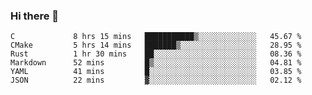 ### Hi there 👋

<!--
**WShiBin/WShiBin** is a ✨ _special_ ✨ repository because its `README.md` (this file) appears on your GitHub profile.

Here are some ideas to get you started:

- 🔭 I’m currently working on ...
- 🌱 I’m currently learning ...
- 👯 I’m looking to collaborate on ...
- 🤔 I’m looking for help with ...
- 💬 Ask me about ...
- 📫 How to reach me: ...
- 😄 Pronouns: ...
- ⚡ Fun fact: ...
-->

<!--START_SECTION:waka-->

```text
C             8 hrs 15 mins   ███████████▒░░░░░░░░░░░░░   45.67 %
CMake         5 hrs 14 mins   ███████▒░░░░░░░░░░░░░░░░░   28.95 %
Rust          1 hr 30 mins    ██░░░░░░░░░░░░░░░░░░░░░░░   08.36 %
Markdown      52 mins         █▒░░░░░░░░░░░░░░░░░░░░░░░   04.81 %
YAML          41 mins         █░░░░░░░░░░░░░░░░░░░░░░░░   03.85 %
JSON          22 mins         ▓░░░░░░░░░░░░░░░░░░░░░░░░   02.12 %
```

<!--END_SECTION:waka-->
